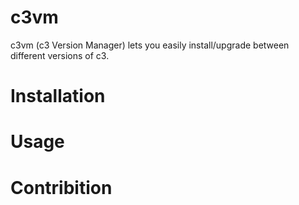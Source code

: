 # c3vm
c3vm (c3 Version Manager) lets you easily install/upgrade between different versions of c3.

# Installation

# Usage 

# Contribition
